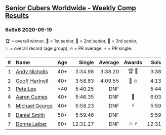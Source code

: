<style>table {white-space: nowrap;}</style>

## [Senior Cubers Worldwide - Weekly Comp Results](/scw-comp/results/)
### 6x6x6 2020-05-19

<span style="white-space: nowrap;">🏆 = overall winner</span>, <span style="white-space: nowrap;">🥇 = 1st senior</span>, <span style="white-space: nowrap;">🥈 = 2nd senior</span>, <span style="white-space: nowrap;">🥉 = 3rd senior</span>, <span style="white-space: nowrap;">💥 = overall record (age group)</span>, <span style="white-space: nowrap;">🔥 = PR average</span>, <span style="white-space: nowrap;">⚡ = PR single</span>.

| # | Name | Age | Single | Average | Awards | Solve 1 | Solve 2 | Solve 3 | Video |
| :--: | :-- | :--: | --: | --: | :--: | --: | --: | --: | :-- |
| 1 | [Andy Nicholls](../../persons/andy_nicholls/666.md) | 40+ | 3:34.98 | 3:38.20 | 🏆 🥇 | 3:38.35 | 3:41.27 | 3:34.98 | [Link](https://www.facebook.com/events/201300894172579/permalink/202112780758057) |
| 2 | [Geoff Hartnell](../../persons/geoff_hartnell/666.md) | 40+ | 3:58.83 | 4:09.55 | 🥈 🔥 | 4:13.67 | 3:58.83 | 4:16.15 | [Link](https://www.facebook.com/events/201300894172579/permalink/202036944098974) |
| 3 | [Pete Lee](../../persons/pete_lee/666.md) | <40 | 5:40.25 | DNF |  | 5:44.30 | 5:40.25 | DNS | [Link](https://www.facebook.com/events/201300894172579/permalink/201971677438834) |
| 4 | [Aaron Cumes](../../persons/aaron_cumes/666.md) | 40+ | 5:46.35 | DNF | 🥉 | 6:03.83 | 5:46.35 | DNS | [Link](https://www.facebook.com/events/201300894172579/permalink/201830760786259) |
| 5 | [Michael George](../../persons/michael_george/666.md) | 40+ | 5:58.23 | DNF | ⚡ | 5:59.44 | 5:58.23 | DNS | [Link](https://www.facebook.com/events/201300894172579/permalink/202548470714488) |
| 6 | [Daniel Smith](../../persons/daniel_smith/666.md) | 50+ | 5:59.46 | DNF |  | 5:59.46 | 6:04.59 | DNS | [Link](https://www.facebook.com/events/201300894172579/permalink/204240630545272) |
| 7 | [Donna Leiber](../../persons/donna_leiber/666.md) | 60+ | 12:31.27 | DNF | 💥 ⚡ | 12:31.27 | 13:08.78 | DNS | [Link](https://www.facebook.com/events/201300894172579/permalink/204801310489204) |

<!-- Global site tag (gtag.js) - Google Analytics -->
<script async src="https://www.googletagmanager.com/gtag/js?id=UA-86348435-3"></script>
<script>window.dataLayer = window.dataLayer || []; function gtag() {dataLayer.push(arguments);} gtag('js', new Date()); gtag('config', 'UA-86348435-3');</script>
